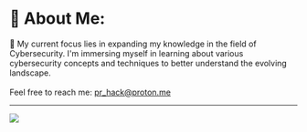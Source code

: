 
# 💫 About Me:
🌱 My current focus lies in expanding my knowledge in the field of Cybersecurity. I'm immersing myself in learning about various cybersecurity concepts and techniques to better understand the evolving landscape.<br><br>Feel free to reach me: pr_hack@proton.me

---
[![](https://visitcount.itsvg.in/api?id=SvetlozarDulev&icon=6&color=4)](https://visitcount.itsvg.in)

<!-- Proudly created with GPRM ( https://gprm.itsvg.in ) -->
